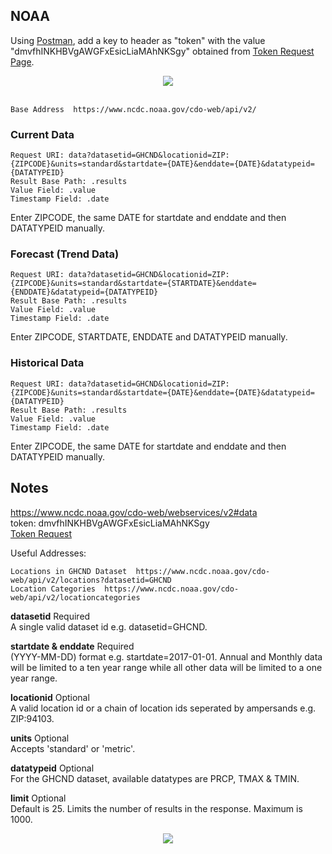  ## NOAA
 
 Using [Postman](https://www.getpostman.com/docs/introduction), add a key to header as "token" with the value "dmvfhINKHBVgAWGFxEsicLiaMAhNKSgy" obtained from [Token Request Page](https://www.ncdc.noaa.gov/cdo-web/token).

<div align="center"><img src="https://github.com/minoobeyzavi/Visual-KPI/blob/master/Images/postman-noaa.png"/></div></br>


 ```
 Base Address  https://www.ncdc.noaa.gov/cdo-web/api/v2/
 ```
 
 ### Current Data
 ```
 Request URI: data?datasetid=GHCND&locationid=ZIP:{ZIPCODE}&units=standard&startdate={DATE}&enddate={DATE}&datatypeid={DATATYPEID}
 Result Base Path: .results
 Value Field: .value
 Timestamp Field: .date
  ```
 Enter ZIPCODE, the same DATE for startdate and enddate and then DATATYPEID manually.

 ### Forecast (Trend Data)
 ```
 Request URI: data?datasetid=GHCND&locationid=ZIP:{ZIPCODE}&units=standard&startdate={STARTDATE}&enddate={ENDDATE}&datatypeid={DATATYPEID}
 Result Base Path: .results
 Value Field: .value
 Timestamp Field: .date
 ```
 Enter ZIPCODE, STARTDATE, ENDDATE and DATATYPEID manually.
 
 ### Historical Data
 ```
 Request URI: data?datasetid=GHCND&locationid=ZIP:{ZIPCODE}&units=standard&startdate={DATE}&enddate={DATE}&datatypeid={DATATYPEID}
 Result Base Path: .results
 Value Field: .value
 Timestamp Field: .date
 ```
 Enter ZIPCODE, the same DATE for startdate and enddate and then DATATYPEID manually.

## Notes
https://www.ncdc.noaa.gov/cdo-web/webservices/v2#data
</br>token:	dmvfhINKHBVgAWGFxEsicLiaMAhNKSgy</br>
[Token Request](https://www.ncdc.noaa.gov/cdo-web/token)

 Useful Addresses:
 ```
 Locations in GHCND Dataset  https://www.ncdc.noaa.gov/cdo-web/api/v2/locations?datasetid=GHCND
 Location Categories  https://www.ncdc.noaa.gov/cdo-web/api/v2/locationcategories
 ```

<b>datasetid</b> Required</br> 
A single valid dataset id e.g. datasetid=GHCND.

<b>startdate & enddate</b> Required</br>
(YYYY-MM-DD) format e.g. startdate=2017-01-01. Annual and Monthly data will be limited to a ten year range while all other data will be limited to a one year range.

<b>locationid</b> Optional</br>
A valid location id or a chain of location ids seperated by ampersands e.g. ZIP:94103.

<b>units</b> Optional</br>
Accepts 'standard' or 'metric'.

<b>datatypeid</b> Optional</br>
For the GHCND dataset, available datatypes are PRCP, TMAX & TMIN.

<b>limit</b> Optional</br>
Default is 25. Limits the number of results in the response. Maximum is 1000.


<div align=center><img src="https://github.com/minoobeyzavi/Visual-KPI/blob/master/Images/postman-noaa-trendData.png"/></div>
